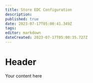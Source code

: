 ```yaml
---
title: Store EDC Configuration
description: 
published: true
date: 2023-07-17T05:00:41.349Z
tags: 
editor: markdown
dateCreated: 2023-07-17T05:00:35.727Z
---
```


# Header
Your content here